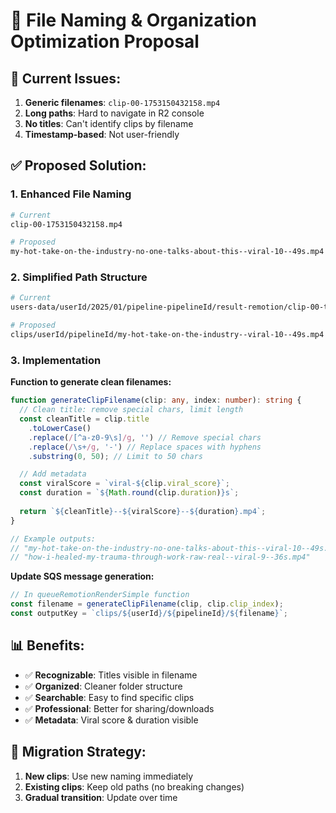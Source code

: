 # 📁 File Naming & Organization Optimization Proposal

## 🎯 **Current Issues:**
1. **Generic filenames**: `clip-00-1753150432158.mp4`
2. **Long paths**: Hard to navigate in R2 console
3. **No titles**: Can't identify clips by filename
4. **Timestamp-based**: Not user-friendly

## ✅ **Proposed Solution:**

### **1. Enhanced File Naming**
```bash
# Current
clip-00-1753150432158.mp4

# Proposed
my-hot-take-on-the-industry-no-one-talks-about-this--viral-10--49s.mp4
```

### **2. Simplified Path Structure**
```bash
# Current
users-data/userId/2025/01/pipeline-pipelineId/result-remotion/clip-00-timestamp.mp4

# Proposed
clips/userId/pipelineId/my-hot-take-on-the-industry--viral-10--49s.mp4
```

### **3. Implementation**

**Function to generate clean filenames:**
```typescript
function generateClipFilename(clip: any, index: number): string {
  // Clean title: remove special chars, limit length
  const cleanTitle = clip.title
    .toLowerCase()
    .replace(/[^a-z0-9\s]/g, '') // Remove special chars
    .replace(/\s+/g, '-') // Replace spaces with hyphens
    .substring(0, 50); // Limit to 50 chars

  // Add metadata
  const viralScore = `viral-${clip.viral_score}`;
  const duration = `${Math.round(clip.duration)}s`;
  
  return `${cleanTitle}--${viralScore}--${duration}.mp4`;
}

// Example outputs:
// "my-hot-take-on-the-industry-no-one-talks-about-this--viral-10--49s.mp4"
// "how-i-healed-my-trauma-through-work-raw-real--viral-9--36s.mp4"
```

**Update SQS message generation:**
```typescript
// In queueRemotionRenderSimple function
const filename = generateClipFilename(clip, clip.clip_index);
const outputKey = `clips/${userId}/${pipelineId}/${filename}`;
```

## 📊 **Benefits:**
- ✅ **Recognizable**: Titles visible in filename
- ✅ **Organized**: Cleaner folder structure  
- ✅ **Searchable**: Easy to find specific clips
- ✅ **Professional**: Better for sharing/downloads
- ✅ **Metadata**: Viral score & duration visible

## 🔄 **Migration Strategy:**
1. **New clips**: Use new naming immediately
2. **Existing clips**: Keep old paths (no breaking changes)
3. **Gradual transition**: Update over time 